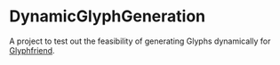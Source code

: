 # DynamicGlyphGeneration
A project to test out the feasibility of generating Glyphs dynamically for [Glyphfriend](https://github.com/Rionmonster/Glyphfriend).
